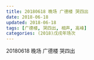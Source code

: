 ```yaml
---
title: 20180618 晚场 广德楼 哭四出
date: 2018-06-18
updated: 2018-06-18
tags: [广德楼, 哭四出, 相声, 高峰]
categories: (2018)戊戌年场次 
---
```

20180618 晚场 广德楼 哭四出
